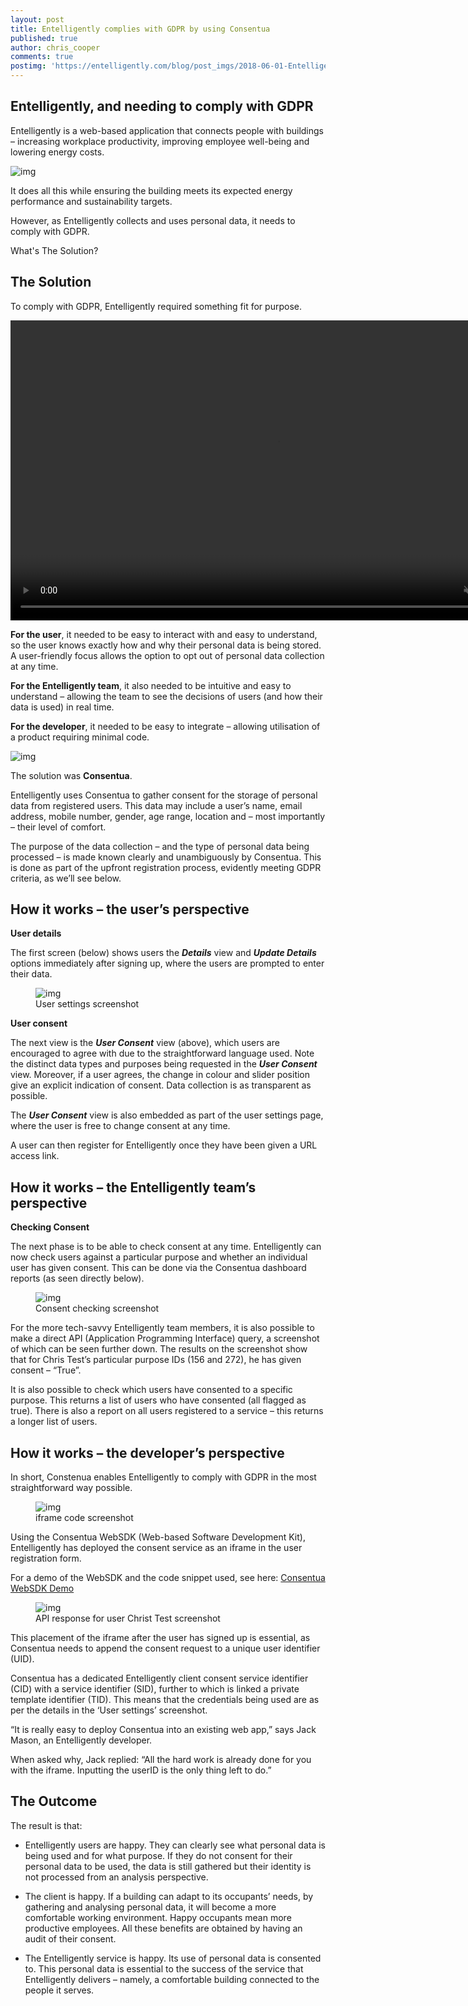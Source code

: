 ```yaml
---
layout: post
title: Entelligently complies with GDPR by using Consentua
published: true
author: chris_cooper
comments: true
postimg: 'https://entelligently.com/blog/post_imgs/2018-06-01-Entelligently-complies-with-GDPR-by-using-Consentua/en+con=gdpr.png'
---
```



## Entelligently, and needing to comply with GDPR 

Entelligently is a web-based application that connects people with buildings – increasing workplace productivity, improving employee well-being and lowering energy costs.

<img class="img-center" src="{{ site.baseurl }}/blog/post_imgs/2018-06-01-Entelligently-complies-with-GDPR-by-using-Consentua/en+con=gdpr.png" alt="img">

It does all this while ensuring the building meets its expected energy performance and sustainability targets. 

However, as Entelligently collects and uses personal data, it needs to comply with GDPR. 
 
What's The Solution?

## The Solution

To comply with GDPR, Entelligently required something fit for purpose.

<video width="853" height="480" autoplay loop muted>
  <source src="{{ site.baseurl }}/blog/post_imgs/2018-06-01-Entelligently-complies-with-GDPR-by-using-Consentua/entelligently-consentua.mp4" type="video/mp4">
    Your browser does not support the video tag.
</video>
 
<b>For the user</b>, it needed to be easy to interact with and easy to understand, so the user knows exactly how and why their personal data is being stored. A user-friendly focus allows the option to opt out of personal data collection at any time.

<b>For the Entelligently team</b>, it also needed to be intuitive and easy to understand – allowing the team to see the decisions of users (and how their data is used) in real time.

<b>For the developer</b>, it needed to be easy to integrate – allowing utilisation of a product requiring minimal code.

<img class="img-right" src="{{ site.baseurl }}/blog/post_imgs/2018-06-01-Entelligently-complies-with-GDPR-by-using-Consentua/avatar-200x200.png" alt="img">

The solution was <b>Consentua</b>.


Entelligently uses Consentua to gather consent for the storage of personal data from registered users. This data may include a user’s name, email address, mobile number, gender, age range, location and – most importantly – their level of comfort.

The purpose of the data collection – and the type of personal data being processed – is made known clearly and unambiguously by Consentua. This is done as part of the upfront registration process, evidently meeting GDPR criteria, as we’ll see below. 

## How it works – the user’s perspective

<b>User details</b>

The first screen (below) shows users the <b>*Details*</b> view and <b>*Update Details*</b> options immediately after signing up, where the users are prompted to enter their data.

<figure>
<img class="img-center" src="{{ site.baseurl }}/blog/post_imgs/2018-06-01-Entelligently-complies-with-GDPR-by-using-Consentua/usersettings.png" alt="img">
<figcaption>User settings screenshot</figcaption>
</figure>
<b>User consent</b>

The next view is the <b>*User Consent*</b> view (above), which users are encouraged to agree with due to the straightforward language used. Note the distinct data types and purposes being requested in the <b>*User Consent*</b> view. Moreover, if a user agrees, the change in colour and slider position give an explicit indication of consent. Data collection is as transparent as possible.
 
The <b>*User Consent*</b> view is also embedded as part of the user settings page, where the user is free to change consent at any time.

A user can then register for Entelligently once they have been given a URL access link.

## How it works – the Entelligently team’s perspective

<b>Checking Consent</b>

The next phase is to be able to check consent at any time. Entelligently can now check users against a particular purpose and whether an individual user has given consent. This can be done via the Consentua dashboard reports (as seen directly below). 

<figure>
<img class="img-center" src="{{ site.baseurl }}/blog/post_imgs/2018-06-01-Entelligently-complies-with-GDPR-by-using-Consentua/Entelligently-report.png" alt="img">
<figcaption>Consent checking screenshot</figcaption>
</figure>

For the more tech-savvy Entelligently team members, it is also possible to make a direct API (Application Programming Interface) query, a screenshot of which can be seen further down. The results on the screenshot show that for Chris Test’s particular purpose IDs (156 and 272), he has given consent – “True”.

It is also possible to check which users have consented to a specific purpose. This returns a list of users who have consented (all flagged as true). There is also a report on all users registered to a service – this returns a longer list of users.

## How it works – the developer’s perspective

In short, Constenua enables Entelligently to comply with GDPR in the most straightforward way possible. 

<figure>
<img class="img-center" src="{{ site.baseurl }}/blog/post_imgs/2018-06-01-Entelligently-complies-with-GDPR-by-using-Consentua/iframe.png" alt="img">
<figcaption>iframe code screenshot</figcaption>
</figure>
Using the Consentua WebSDK (Web-based Software Development Kit), Entelligently has deployed the consent service as an iframe in the user registration form. 

For a demo of the WebSDK and the code snippet used, see here: <a href="https://consentua.com/demo">Consentua WebSDK Demo</a>


<figure class="img-right">
<img src="{{ site.baseurl }}/blog/post_imgs/2018-06-01-Entelligently-complies-with-GDPR-by-using-Consentua/res.png" alt="img">
<figcaption>API response for user Christ Test screenshot</figcaption>
</figure>

This placement of the iframe after the user has signed up is essential, as Consentua needs to append the consent request to a unique user identifier (UID).

Consentua has a dedicated Entelligently client consent service identifier (CID) with a service identifier (SID), further to which is linked a private template identifier (TID). This means that the credentials being used are as per the details in the ‘User settings’ screenshot.

“It is really easy to deploy Consentua into an existing web app,” says Jack Mason, an Entelligently developer.

When asked why, Jack replied: “All the hard work is already done for you with the iframe. Inputting the userID is the only thing left to do.”

## The Outcome

The result is that:

* Entelligently users are happy. They can clearly see what personal data is being used and for what purpose. If they do not consent for their personal data to be used, the data is still gathered but their identity is not processed from an analysis perspective.

* The client is happy. If a building can adapt to its occupants’ needs, by gathering and analysing personal data, it will become a more comfortable working environment. Happy occupants mean more productive employees. All these benefits are obtained by having an audit of their consent.

* The Entelligently service is happy. Its use of personal data is consented to. This personal data is essential to the success of the service that Entelligently delivers – namely, a comfortable building connected to the people it serves.
